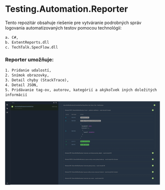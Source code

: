 # Testing.Automation.Reporter
Tento repozitár obsahuje riešenie pre vytváranie podrobných správ logovania automatizovaných testov pomocou technológií:

    a. C#,
    b. ExtentReports.dll
    c. TechTalk.SpecFlow.dll

### Reporter umožňuje:

    1. Pridanie udalostí,
    2. Snímok obrazovky,
    3. Detail chyby (StackTrace),
    4. Detail JSON,			
    5. Pridávanie tag-ov, autorov, kategórií a akýkoľvek iných doležitých informácií

![Alt text](./image.jpg?raw=true "Optional Title")


